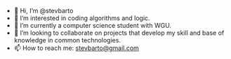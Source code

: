 - 👋 Hi, I’m @stevbarto
- 👀 I’m interested in coding algorithms and logic.
- 🌱 I’m currently a computer science student with WGU.
- 💞️ I’m looking to collaborate on projects that develop my skill and base of knowledge in common technologies.
- 📫 How to reach me: stevbarto@gmail.com

<!---
stevbarto/stevbarto is a ✨ special ✨ repository because its `README.md` (this file) appears on your GitHub profile.
You can click the Preview link to take a look at your changes.
--->
